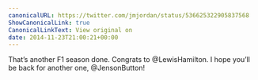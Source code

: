 ```yaml
---
canonicalURL: https://twitter.com/jmjordan/status/536625322905837568
ShowCanonicalLink: true
CanonicalLinkText: View original on
date: 2014-11-23T21:00:21+00:00
---
```

That’s another F1 season done. Congrats to @LewisHamilton. I hope you’ll be back for another one, @JensonButton!